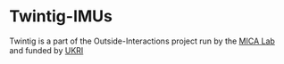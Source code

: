 # Twintig-IMUs

Twintig is a part of the Outside-Interactions project run by the [MICA Lab](https://micalab.org/) and funded by [UKRI](https://www.ukri.org/)
